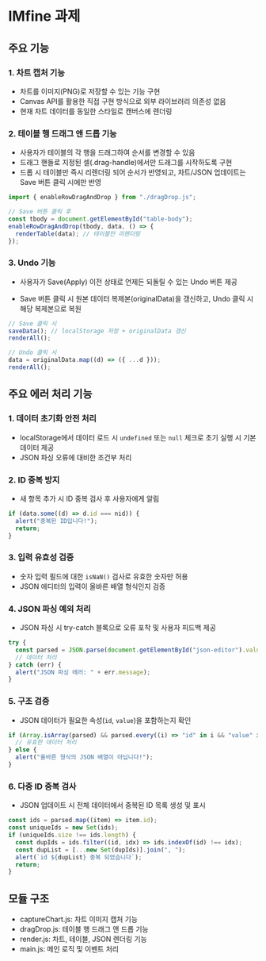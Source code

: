 # IMfine 과제

## 주요 기능

### 1. 차트 캡처 기능

- 차트를 이미지(PNG)로 저장할 수 있는 기능 구현
- Canvas API를 활용한 직접 구현 방식으로 외부 라이브러리 의존성 없음
- 현재 차트 데이터를 동일한 스타일로 캔버스에 렌더링

### 2. 테이블 행 드래그 앤 드롭 기능

- 사용자가 테이블의 각 행을 드래그하여 순서를 변경할 수 있음
- 드래그 핸들로 지정된 셀(.drag-handle)에서만 드래그를 시작하도록 구현
- 드롭 시 테이블만 즉시 리렌더링 되어 순서가 반영되고, 차트/JSON 업데이트는 Save 버튼 클릭 시에만 반영

```javascript
import { enableRowDragAndDrop } from "./dragDrop.js";

// Save 버튼 클릭 후
const tbody = document.getElementById("table-body");
enableRowDragAndDrop(tbody, data, () => {
  renderTable(data); // 테이블만 리렌더링
});
```

### 3. Undo 기능

- 사용자가 Save(Apply) 이전 상태로 언제든 되돌릴 수 있는 Undo 버튼 제공

- Save 버튼 클릭 시 원본 데이터 복제본(originalData)을 갱신하고, Undo 클릭 시 해당 복제본으로 복원

```javascript
// Save 클릭 시
saveData(); // localStorage 저장 + originalData 갱신
renderAll();

// Undo 클릭 시
data = originalData.map((d) => ({ ...d }));
renderAll();
```

## 주요 에러 처리 기능

### 1. 데이터 초기화 안전 처리

- localStorage에서 데이터 로드 시 `undefined` 또는 `null` 체크로 초기 실행 시 기본 데이터 제공
- JSON 파싱 오류에 대비한 조건부 처리

### 2. ID 중복 방지

- 새 항목 추가 시 ID 중복 검사 후 사용자에게 알림

```javascript
if (data.some((d) => d.id === nid)) {
  alert("중복된 ID입니다!");
  return;
}
```

### 3. 입력 유효성 검증

- 숫자 입력 필드에 대한 `isNaN()` 검사로 유효한 숫자만 허용
- JSON 에디터의 입력이 올바른 배열 형식인지 검증

### 4. JSON 파싱 예외 처리

- JSON 파싱 시 try-catch 블록으로 오류 포착 및 사용자 피드백 제공

```javascript
try {
  const parsed = JSON.parse(document.getElementById("json-editor").value);
  // 데이터 처리
} catch (err) {
  alert("JSON 파싱 에러: " + err.message);
}
```

### 5. 구조 검증

- JSON 데이터가 필요한 속성(`id`, `value`)을 포함하는지 확인

```javascript
if (Array.isArray(parsed) && parsed.every((i) => "id" in i && "value" in i)) {
  // 유효한 데이터 처리
} else {
  alert("올바른 형식의 JSON 배열이 아닙니다!");
}
```

### 6. 다중 ID 중복 검사

- JSON 업데이트 시 전체 데이터에서 중복된 ID 목록 생성 및 표시

```javascript
const ids = parsed.map((item) => item.id);
const uniqueIds = new Set(ids);
if (uniqueIds.size !== ids.length) {
  const dupIds = ids.filter((id, idx) => ids.indexOf(id) !== idx);
  const dupList = [...new Set(dupIds)].join(", ");
  alert(`id ${dupList} 중복 되었습니다`);
  return;
}
```

## 모듈 구조

- captureChart.js: 차트 이미지 캡처 기능
- dragDrop.js: 테이블 행 드래그 앤 드롭 기능
- render.js: 차트, 테이블, JSON 렌더링 기능
- main.js: 메인 로직 및 이벤트 처리
